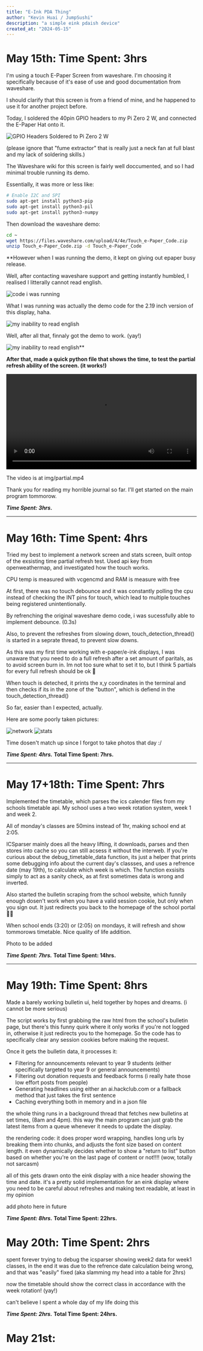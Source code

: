 ```yaml
---
title: "E-Ink PDA Thing"
author: "Kevin Huai / JumpSushi"
description: "a simple eink pdaish device"
created_at: "2024-05-15"
---
```


# May 15th: Time Spent: 3hrs

I'm using a touch E-Paper Screen from waveshare. I'm choosing it specifically because of it's ease of use 
and good documentation from waveshare. 

I should clarify that this screen is from a friend of mine, and he happened to use it for another project before. 

Today, I soldered the 40pin GPIO headers to my Pi Zero 2 W, and connected the E-Paper Hat onto it. 

![GPIO Headers Soldered to Pi Zero 2 W](img/gpio.png)

(please ignore that "fume extractor" that is really just a neck fan at full blast and my lack of soldering skills.)

The Waveshare wiki for this screen is fairly well doccumented, and so I had minimal trouble running its demo. 

Essentially, it was more or less like:

```bash
# Enable I2C and SPI
sudo apt-get install python3-pip
sudo apt-get install python3-pil
sudo apt-get install python3-numpy
```

Then download the waveshare demo:

```bash
cd ~
wget https://files.waveshare.com/upload/4/4e/Touch_e-Paper_Code.zip
unzip Touch_e-Paper_Code.zip -d Touch_e-Paper_Code
```

**However when I was running the demo, it kept on giving out epaper busy release.

Well, after contacting waveshare support and getting instantly humbled, I realised I litterally cannot read english.

![code i was running](img/IMG_0606.JPG)

What I was running was actually the demo code for the 2.19 inch version of this display, haha. 

![my inability to read english](img/waveshare_web.png)

Well, after all that, finnaly got the demo to work. (yay!)

![my inability to read english](img/demo_code.JPG)**


**After that, made a quick python file that shows the time, to test the partial refresh ability of the screen.
(it works!)**

<video width="100%" controls>
  <source src="img/partial.mp4" type="video/mp4">
</video>

The video is at img/partial.mp4

Thank you for reading my horrible journal so far. I'll get started on the main program tommorow.

***Time Spent: 3hrs.***

---

# May 16th: Time Spent: 4hrs

Tried my best to implement a network screen and stats screen, built ontop of the exsisting time partial refresh test. Used api key from openweathermap, and investigated how the touch works.

CPU temp is measured with vcgencmd 
and RAM is measure with free

At first, there was no touch debounce and it was constantly polling the cpu instead of checking the INT pins for touch, which lead to multiple touches being registered unintentionally. 

By refrenching the original waveshare demo code, i was sucessfully able to implement debounce. (0.3s)

Also, to prevent the refreshes from slowing down, touch_detection_thread() is started in a seprate thread, to prevent slow downs. 

As this was my first time working with e-paper/e-ink displays, I was unaware that you need to do a full refresh after a set amount of paritals, as to avoid screen burn in. Im not too sure what to set it to, but I think 5 partials for every full refresh should be ok 🤞

When touch is deteched, it prints the x,y coordinates in the terminal and then checks if its in the zone of the "button", which is defiend in the touch_detection_thread() 

So far, easier than I expected, actually.

Here are some poorly taken pictures:

![network](img/network.png)
![stats](img/stats.png)

Time dosen't match up since I forgot to take photos that day :/

***Time Spent: 4hrs.***
**Total Time Spent: 7hrs.**

---

# May 17+18th: Time Spent: 7hrs

Implemented the timetable, which parses the ics calender files from my schools timetable api. My school uses a two week rotation system, week 1 and week 2. 

All of monday's classes are 50mins instead of 1hr, making school end at 2:05.

ICSparser mainly does all the heavy lifting, it downloads, parses and then stores into cache so you can still acsess it without the interweb. If you're curious about the debug_timetable_data function, its just a helper that prints some debugging info about the current day's classses, and uses a refrence date (may 19th), to calculate which week is which. The function exsisits simply to act as a sanity check, as at first sometimes data is wrong and inverted.

Also started the bulletin scraping from the school website, which funnily enough dosen't work when you have a valid session cookie, but only when you sign out. It just redirects you back to the homepage of the school portal 🤷🏻

When school ends (3:20) or (2:05) on mondays, it will refresh and show tommorows timetable. Nice quality of life addition. 

Photo to be added

***Time Spent: 7hrs.***
**Total Time Spent: 14hrs.**

---

# May 19th: Time Spent: 8hrs

Made a barely working bulletin ui, held together by hopes and dreams. (i cannot be more serious)

The script works by first grabbing the raw html from the school's bulletin page, but there's this funny quirk where it only works if you're not logged in, otherwise it just redirects you to the homepage. So the code has to specifically clear any session cookies before making the request.

Once it gets the bulletin data, it processes it:

- Filtering for announcements relevant to year 9 students (either specifically targeted to year 9 or general announcements)
- Filtering out donation requests and feedback forms (i really hate those low effort posts from people)
- Generating headlines using either an ai.hackclub.com or a fallback method that just takes the first sentence
- Caching everything both in memory and in a json file

the whole thing runs in a background thread that fetches new bulletins at set times, (8am and 4pm). this way the main program can just grab the latest items from a queue whenever it needs to update the display.

the rendering code: it does proper word wrapping, handles long urls by breaking them into chunks, and adjusts the font size based on content length. it even dynamically decides whether to show a "return to list" button based on whether you're on the last page of content or not!!!! (wow, totally not sarcasm)

all of this gets drawn onto the eink display with a nice header showing the time and date. it's a pretty solid implementation for an eink display where you need to be careful about refreshes and making text readable, at least in my opinion

add photo here in future

***Time Spent: 8hrs.***
**Total Time Spent: 22hrs.**

# May 20th: Time Spent: 2hrs

spent forever trying to debug the icsparser showing week2 data for week1 classes, in the end it was due to the refrence date calculation being wrong, and that was "easily" fixed (aka slamming my head into a table for 2hrs)

now the timetable should show the correct class in accordance with the week rotation! (yay!)

can't believe I spent a whole day of my life doing this


***Time Spent: 2hrs.***
**Total Time Spent: 24hrs.**

# May 21st:

